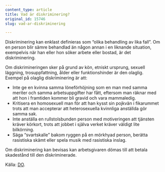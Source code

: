 ```yaml
---
content_type: article
title: Vad är diskriminering?
original_id: 15746
slug: vad-ar-diskriminering

---
```


Diskriminering kan enklast definieras som “olika behandling av lika fall”. Om en person blir sämre behandlad än någon annan i en liknande situation, exempelvis när han eller hon söker arbete eller bostad, är det diskriminering.

Om diskrimineringen sker på grund av kön, etniskt ursprung, sexuell läggning, trosuppfattning, ålder eller funktionshinder är den olaglig. Exempel på olaglig diskriminering är att:

*   Inte ge en kvinna samma löneförhöjning som en man med samma meriter och samma arbetsuppgifter har fått, eftersom man räknar med att hon i framtiden kommer bli gravid och vara mammaledig.
*   Kritisera en homosexuell man för att han kysst sin pojkvän i fikarummet trots att man accepterar att heterosexuella kvinnliga anställda gör samma sak.
*   Inte anställa en rullstolsbunden person med motiveringen att tjänsten kräver körkort, trots att jobbet i själva verket kräver väldigt lite bilkörning.
*   Säga “svartskalle” bakom ryggen på en mörkhyad person, berätta rasistiska skämt eller spela musik med rasistiska inslag.

Om diskriminering kan bevisas kan arbetsgivaren dömas till att betala skadestånd till den diskriminerade.

Källa: [DO](http://www.do.se/ "DO").

